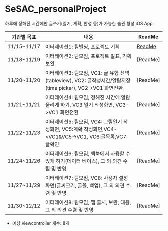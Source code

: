 # SeSAC_personalProject
하루에 정해진 시간에만 글쓰기(일기, 계획, 반성 등)가 가능한 습관 형성 iOS App

|기간별 목표|내용|ReadMe|
|------|---|---|
|11/15~11/17|이터레이션1: 팀빌딩, 프로젝트 기획|[ReadMe](https://github.com/JaehoBuildiOSApp/SeSAC_personalProject/issues/1)|
|11/18~11/19|이터레이션2: 팀모임, 프로젝트 발표, 기획 보완|[ReadMe]|
|11/20~11/20|이터레이션3: 팀모임, VC1: 글 유형 선택(tableview), VC2: 글작성시간/알람저장(time picker), VC2->VC1 화면전환|[ReadMe]|
|11/21~11/21|이터레이션4: 팀모임, 정해진 시간에 알람 울리게 하기, VC3 일기 작성화면, VC3->VC1 화면전환|[ReadMe]|
|11/22~11/23|이터레이션5: 팀모임, VC4: 그림일기 작성화면, VC5:계확 작성화면,VC4->VC1&VC5->VC1, VC6:글목록,VC7:글확인|[ReadMe]|
|11/24~11/26|이터레이션6: 팀모임, 맥북에서 사용할 수 있게 하기(데이터 베이스), 그 외 의견 수렴 및 반영|[ReadMe]|
|11/27~11/29|이터레이션7: 팀모임, VC8: 사용자 설정 화면(글씨크기, 글꼴, 백업), 그 외 의견 수렴 및 반영|[ReadMe]|
|11/30~12/12|이터레이션8: 팀모임, 앱 출시, 보완, 대응, 그 외 의견 수렴 및 반영 |[ReadMe]|

- 예상 viewcontroller 개수: 8개
